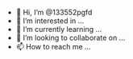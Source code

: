 - 👋 Hi, I’m @133552pgfd
- 👀 I’m interested in ...
- 🌱 I’m currently learning ...
- 💞️ I’m looking to collaborate on ...
- 📫 How to reach me ...

<!---
133552pgfd/133552pgfd is a ✨ special ✨ repository because its `README.md` (this file) appears on your GitHub profile.
You can click the Preview link to take a look at your changes.
--->
